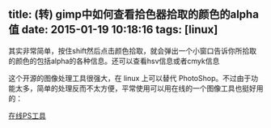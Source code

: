 title: (转) gimp中如何查看拾色器拾取的颜色的alpha值
date: 2015-01-19 10:18:16
tags: [linux]
---

其实非常简单，按住shift然后点击颜色拾取，就会弹出一个小窗口告诉你所拾取的颜色的包括alpha的各种信息。还可以查看hsv信息或者cmyk信息

这个开源的图像处理工具很强大，在 linux 上可以替代 PhotoShop。不过由于功能太多，简单的处理反而不太方便，平常使用可以用在线的一个图像工具也挺好用的：

[在线PS工具](http://apps.pixlr.com/editor/ "在线PS工具")

